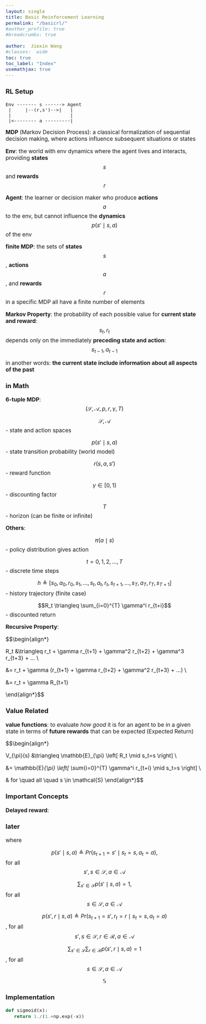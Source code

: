```yaml
---
layout: single
title: Basic Reinforcement Learning
permalink: "/basicrl/"
#author_profile: true
#breadcrumbs: true

author:  Jiexin Wang
#classes:  wide
toc: true
toc_label: "Index"
usemathjax: true
---
```


<style type="text/css">
  body{
  font-size: 13pt;
  }
</style>

### RL Setup

    Env ------- s ------> Agent
     |     |--(r,s')-->|   |
     |                     |
     |<-------- a ---------|

**MDP** (Markov Decision Process): a classical formalization of sequential decision making, where actions influence subsequent situations or states

**Env**: the world with env dynamics where the agent lives and interacts, providing **states** $$s$$ and **rewards** $$r$$

**Agent**: the learner or decision maker who produce **actions** $$a$$ to the env, but cannot influence the **dynamics** $$p(s' \mid s,a)$$ of the env

**finite MDP**: the sets of **states** $$s$$, **actions** $$a$$, and **rewards** $$r$$ in a specific MDP all have a finite number of elements

**Markov Property**: the probability of each possible value for **current state and reward**: $$s_t,r_t$$ depends only on the immediately **preceding state and action**: $$s_{t-1},a_{t-1}$$

in another words: **the current state include information about all aspects of the past**


### in Math

**6-tuple MDP**: $$(\mathcal{S}, \mathcal{A},p,r,\gamma,T)$$

$$\mathcal{S}, \mathcal{A}$$ - state and action spaces

$$p (s' \mid s,a)$$ - state transition probability (world model)

$$r (s,a,s')$$ - reward function

$$\gamma \in [0,1)$$ - discounting factor

$$T$$ - horizon (can be finite or infinite)

**Others**:

$$\pi (a \mid s)$$ - policy distribution gives action

$$t = 0,1,2,...,T$$ - discrete time steps

$$h \triangleq [s_0,a_0,r_0,s_1,...,s_t,a_t,r_t,s_{t+1},...,s_T,a_T,r_T,s_{T+1}]$$ - history trajectory (finite case)

$$R_t \triangleq \sum_{i=0}^{T} \gamma^i r_{t+i}$$ - discounted return

**Recursive Property**:

$$\begin{align*}

R_t &\triangleq r_t + \gamma r_{t+1} + \gamma^2 r_{t+2} + \gamma^3 r_{t+3} + ... \\

&= r_t + \gamma (r_{t+1} + \gamma r_{t+2} + \gamma^2 r_{t+3} + ...) \\

&= r_t + \gamma R_{t+1}

\end{align*}$$

### Value Related

**value functions**: to evaluate *how good* it is for an agent to be in a given state in terms of **future rewards** that can be expected (Expected Return)

$$\begin{align*}

V_{\pi}(s) &\triangleq \mathbb{E}_{\pi} \left[ R_t \mid s_t=s  \right] \\

&= \mathbb{E}_{\pi} \left[ \sum_{i=0}^{T} \gamma^i r_{t+i} \mid s_t=s  \right] \\

& for \quad all \quad s \in \mathcal{S}
\end{align*}$$


### Important Concepts

**Delayed reward**:

### later

where

$$p(s' \mid s,a) \triangleq Pr(s_{t+1}=s' \mid s_t=s,a_t=a),$$ for all $$s',s \in \mathcal{S}, a \in \mathcal{A}$$

$$\sum_{s' \in \mathcal{S}} p(s' \mid s,a)=1,$$ for all $$s \in \mathcal{S}, a \in \mathcal{A}$$



$$p(s',r \mid s,a) \triangleq Pr(s_{t+1}=s',r_t=r \mid s_t=s,a_t=a)$$, for all $$s',s \in \mathcal{S}, r \in \mathcal{R}, a \in \mathcal{A}$$

$$\sum_{s' \in \mathcal{S}} \sum_{r \in \mathcal{R}} p(s',r \mid s,a)=1$$, for all $$s \in \mathcal{S}, a \in \mathcal{A}$$

$$\mathbb{S}$$

### Implementation

```python
def sigmoid(x):
   return 1./(1.+np.exp(-x))

```
